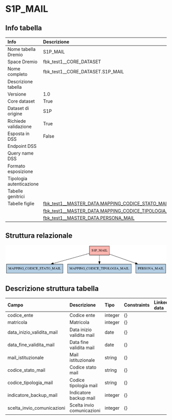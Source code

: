 # S1P_MAIL

## Info tabella

| Info                     | Descrizione                                                                                                                             |
|:-------------------------|:----------------------------------------------------------------------------------------------------------------------------------------|
| Nome tabella Dremio      | S1P_MAIL                                                                                                                                |
| Space Dremio             | fbk_test1__CORE_DATASET                                                                                                                 |
| Nome completo            | fbk_test1__CORE_DATASET.S1P_MAIL                                                                                                        |
| Descrizione tabella      |                                                                                                                                         |
| Versione                 | 1.0                                                                                                                                     |
| Core dataset             | True                                                                                                                                    |
| Dataset di origine       | S1P                                                                                                                                     |
| Richiede validazione     | True                                                                                                                                    |
| Esposta in DSS           | False                                                                                                                                   |
| Endpoint DSS             |                                                                                                                                         |
| Query name DSS           |                                                                                                                                         |
| Formato esposizione      |                                                                                                                                         |
| Tipologia autenticazione |                                                                                                                                         |
| Tabelle genitrici        |                                                                                                                                         |
| Tabelle figlie           | [fbk_test1__MASTER_DATA.MAPPING_CODICE_STATO_MAIL](/Documentation/fbk_test1__MASTER_DATA/MAPPING_CODICE_STATO_MAIL/markdown.md)         |
|                          | [fbk_test1__MASTER_DATA.MAPPING_CODICE_TIPOLOGIA_MAIL](/Documentation/fbk_test1__MASTER_DATA/MAPPING_CODICE_TIPOLOGIA_MAIL/markdown.md) |
|                          | [fbk_test1__MASTER_DATA.PERSONA_MAIL](/Documentation/fbk_test1__MASTER_DATA/PERSONA_MAIL/markdown.md)                                   |

## Struttura relazionale

![S1P_MAIL](./graph_png.png)

## Descrizione struttura tabella

| Campo                      | Descrizione                | Tipo    | Constraints   | Linked data   | errors   |
|:---------------------------|:---------------------------|:--------|:--------------|:--------------|:---------|
| codice_ente                | Codice ente                | integer | {}            |               | {}       |
| matricola                  | Matricola                  | integer | {}            |               | {}       |
| data_inizio_validita_mail  | Data inizio validita mail  | date    | {}            |               | {}       |
| data_fine_validita_mail    | Data fine validita mail    | date    | {}            |               | {}       |
| mail_istituzionale         | Mail istituzionale         | string  | {}            |               | {}       |
| codice_stato_mail          | Codice stato mail          | string  | {}            |               | {}       |
| codice_tipologia_mail      | Codice tipologia mail      | string  | {}            |               | {}       |
| indicatore_backup_mail     | Indicatore backup mail     | integer | {}            |               | {}       |
| scelta_invio_comunicazioni | Scelta invio comunicazioni | integer | {}            |               | {}       |
